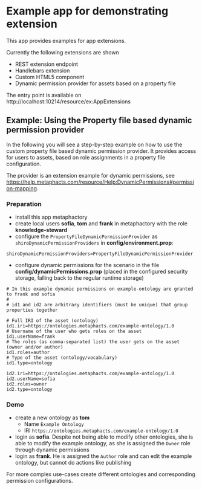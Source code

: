 # Example app for demonstrating extension

This app provides examples for app extensions.

Currently the following extensions are shown

* REST extension endpoint
* Handlebars extension
* Custom HTML5 component
* Dynamic permission provider for assets based on a property file

The entry point is available on http://localhost:10214/resource/ex:AppExtensions


## Example: Using the Property file based dynamic permission provider

In the following you will see a step-by-step example on how to use the custom property file based dynamic permission provider. It provides access for users to assets, based on role assignments in a property file configuration.

The provider is an extension example for dynamic permissions, see https://help.metaphacts.com/resource/Help:DynamicPermissions#permission-mapping.

### Preparation

* install this app metaphactory
* create local users **sofia**, **tom** and **frank** in metaphactory with the role **knowledge-steward**
* configure the `PropertyFileDynamicPermissionProvider` as `shiroDynamicPermissionProviders` in **config/environment.prop**:

```
shiroDynamicPermissionProviders=PropertyFileDynamicPermissionProvider
```

* configure dynamic permissions for the scenario in the file **config/dynamicPermissions.prop** (placed in the configured security storage, falling back to the regular runtime storage)

```
# In this example dynamic permissions on example-ontology are granted to frank and sofia
#
# id1 and id2 are arbitrary identifiers (must be unique) that group properties together

# Full IRI of the asset (ontology)
id1.iri=https://ontologies.metaphacts.com/example-ontology/1.0
# Username of the user who gets roles on the asset
id1.userName=frank
# The roles (as comma-separated list) the user gets on the asset (owner and/or author)
id1.roles=author
# Type of the asset (ontology/vocabulary)
id1.type=ontology

id2.iri=https://ontologies.metaphacts.com/example-ontology/1.0
id2.userName=sofia
id2.roles=owner
id2.type=ontology
```

### Demo

* create a new ontology as **tom**
    * Name `Example Ontology`
    * IRI `https://ontologies.metaphacts.com/example-ontology/1.0`
* login as **sofia**. Despite not being able to modify other ontologies, she is able to modify the example ontology, as she is assigned the `Owner` role through dynamic permissions
* login as **frank**. He is assigned the `Author` role and can edit the example ontology, but cannot do actions like publishing

For more complex use-cases create different ontologies and corresponding permission configurations.